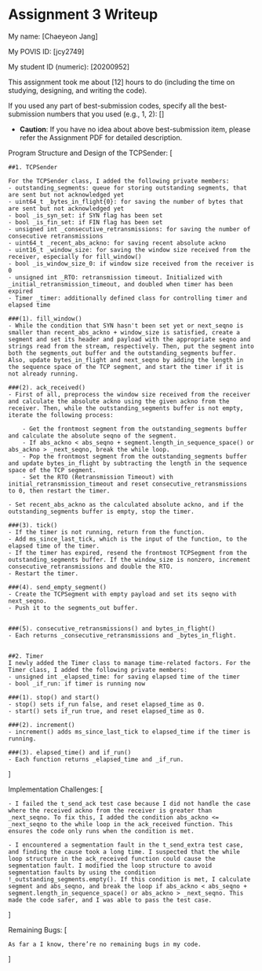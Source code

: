 Assignment 3 Writeup
=============

My name: [Chaeyeon Jang]

My POVIS ID: [jcy2749]

My student ID (numeric): [20200952]

This assignment took me about [12] hours to do (including the time on studying, designing, and writing the code).

If you used any part of best-submission codes, specify all the best-submission numbers that you used (e.g., 1, 2): []

- **Caution**: If you have no idea about above best-submission item, please refer the Assignment PDF for detailed description.

Program Structure and Design of the TCPSender:
[

    ##1. TCPSender

    For the TCPSender class, I added the following private members:
    - outstanding_segments: queue for storing outstanding segments, that are sent but not acknowledged yet
    - uint64_t _bytes_in_flight{0}: for saving the number of bytes that are sent but not acknowledged yet
    - bool _is_syn_set: if SYN flag has been set
    - bool _is_fin_set: if FIN flag has been set
    - unsigned int _consecutive_retransmissions: for saving the number of consecutive retransmissions
    - uint64_t _recent_abs_ackno: for saving recent absolute ackno 
    - uint16_t _window_size: for saving the window size received from the receiver, especially for fill_window()
    - bool _is_window_size_0: if window size received from the receiver is 0
    - unsigned int _RTO: retransmission timeout. Initialized with _initial_retransmission_timeout, and doubled when timer has been expired
    - Timer _timer: additionally defined class for controlling timer and elapsed time

    ###(1). fill_window()
    - While the condition that SYN hasn't been set yet or next_seqno is smaller than recent_abs_ackno + window_size is satisfied, create a segment and set its header and payload with the appropriate seqno and strings read from the stream, respectively. Then, put the segment into both the segments_out buffer and the outstanding_segments buffer. Also, update bytes_in_flight and next_seqno by adding the length in the sequence space of the TCP segment, and start the timer if it is not already running.

    ###(2). ack_received()
    - First of all, preprocess the window size received from the receiver and calculate the absolute ackno using the given ackno from the receiver. Then, while the outstanding_segments buffer is not empty, iterate the following process:

        - Get the frontmost segment from the outstanding_segments buffer and calculate the absolute seqno of the segment.
        - If abs_ackno < abs_seqno + segment.length_in_sequence_space() or abs_ackno > _next_seqno, break the while loop.
        - Pop the frontmost segment from the outstanding_segments buffer and update bytes_in_flight by subtracting the length in the sequence space of the TCP segment.
        - Set the RTO (Retransmission Timeout) with initial_retransmission_timeout and reset consecutive_retransmissions to 0, then restart the timer.

    - Set recent_abs_ackno as the calculated absolute ackno, and if the outstanding_segments buffer is empty, stop the timer.

    ###(3). tick()
    - If the timer is not running, return from the function.
    - Add ms_since_last_tick, which is the input of the function, to the elapsed time of the timer.
    - If the timer has expired, resend the frontmost TCPSegment from the outstanding_segments buffer. If the window_size is nonzero, increment consecutive_retransmissions and double the RTO.
    - Restart the timer.

    ###(4). send_empty_segment()
    - Create the TCPSegment with empty payload and set its seqno with next_seqno.
    - Push it to the segments_out buffer.


    ###(5). consecutive_retransmissions() and bytes_in_flight()
    - Each returns _consecutive_retransmissions and _bytes_in_flight.


    ##2. Timer
    I newly added the Timer class to manage time-related factors. For the Timer class, I added the following private members:
    - unsigned int _elapsed_time: for saving elapsed time of the timer
    - bool _if_run: if timer is running now

    ###(1). stop() and start()
    - stop() sets if_run false, and reset elapsed_time as 0.
    - start() sets if_run true, and reset elapsed_time as 0.

    ###(2). increment()
    - increment() adds ms_since_last_tick to elapsed_time if the timer is running. 

    ###(3). elapsed_time() and if_run()
    - Each function returns _elapsed_time and _if_run.


]

Implementation Challenges:
[

    - I failed the t_send_ack test case because I did not handle the case where the received ackno from the receiver is greater than _next_seqno. To fix this, I added the condition abs_ackno <= _next_seqno to the while loop in the ack_received function. This ensures the code only runs when the condition is met.

    - I encountered a segmentation fault in the t_send_extra test case, and finding the cause took a long time. I suspected that the while loop structure in the ack_received function could cause the segmentation fault. I modified the loop structure to avoid segmentation faults by using the condition !_outstanding_segments.empty(). If this condition is met, I calculate segment and abs_seqno, and break the loop if abs_ackno < abs_seqno + segment.length_in_sequence_space() or abs_ackno > _next_seqno. This made the code safer, and I was able to pass the test case.
]

Remaining Bugs:
[

    As far a I know, there’re no remaining bugs in my code.
    
]
